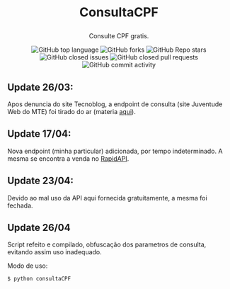 # <p align="center">ConsultaCPF

</p>
<p align="center">Consulte CPF gratis.

<p align="center">
<img alt="GitHub top language" src="https://img.shields.io/github/languages/top/p0isonBR/ConsultaCPF?style=flat" /> 
<img alt="GitHub forks" src="https://img.shields.io/github/forks/p0isonBR/ConsultaCPF?style=flat" />
<img alt="GitHub Repo stars" src="https://img.shields.io/github/stars/p0isonBR/ConsultaCPF" />
<img alt="GitHub closed issues" src="https://img.shields.io/github/issues-closed/p0isonBR/ConsultaCPF" />
<img alt="GitHub closed pull requests" src="https://img.shields.io/github/issues-pr-closed/p0isonBR/ConsultaCPF" />
<img alt="GitHub commit activity" src="https://img.shields.io/github/commit-activity/m/p0isonBR/ConsultaCPF" />
</p>

## Update 26/03:

Apos denuncia do site Tecnoblog, a endpoint de consulta (site Juventude Web do MTE) foi tirado do ar (materia <a href="https://tecnoblog.net/425553/dados-9-milhoes-brasileiros-expostos-mte-forum/">aqui</a>).

## Update 17/04:

Nova endpoint (minha particular) adicionada, por tempo indeterminado. A mesma se encontra a venda no <a href="https://rapidapi.com/p0isonBR/api/consulta-cpf1">RapidAPI</a>.

## Update 23/04:

Devido ao mal uso da API aqui fornecida gratuitamente, a mesma foi fechada.

## Update 26/04

Script refeito e compilado, obfuscação dos parametros de consulta, evitando assim uso inadequado.

Modo de uso:
```
$ python consultaCPF
```
